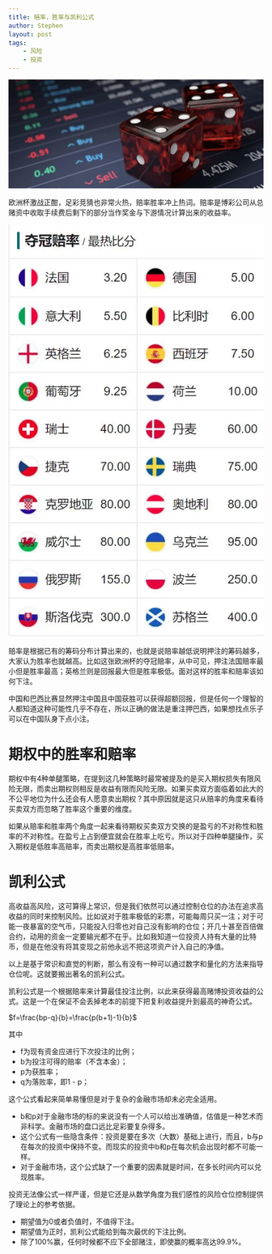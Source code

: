 ```yaml
---
title: 赔率，胜率与凯利公式
author: Stephen
layout: post
tags:
    - 风险
    - 投资
---
```


<img src="/assets/imgs/kelly.jpeg" alt="kelly bet" class="headimg" id="headimg" />

欧洲杯激战正酣，足彩竞猜也非常火热，赔率胜率冲上热词。赔率是博彩公司从总赌资中收取手续费后剩下的部分当作奖金与下游情况计算出来的收益率。

<!--more-->

<img src="/assets/imgs/kelly2.jpeg" alt="kelly bet" />



赔率是根据已有的筹码分布计算出来的，也就是说赔率越低说明押注的筹码越多，大家认为胜率也就越高。比如这张欧洲杯的夺冠赔率，从中可见，押注法国赔率最小但是胜率最高；英格兰则是回报最大但是胜率极低。面对这样的胜率和赔率该如何下注。



中国和巴西比赛显然押注中国且中国获胜可以获得超额回报，但是任何一个理智的人都知道这种可能性几乎不存在，所以正确的做法是重注押巴西，如果想找点乐子可以在中国队身下点小注。



# 期权中的胜率和赔率

期权中有4种单腿策略，在提到这几种策略时最常被提及的是买入期权损失有限风险无限，而卖出期权则相反是收益有限而风险无限。如果买卖双方面临着如此大的不公平地位为什么还会有人愿意卖出期权？其中原因就是这只从赔率的角度来看待买卖双方而忽略了胜率这个重要的维度。



如果从赔率和胜率两个角度一起来看待期权买卖双方交换的是盈亏的不对称性和胜率的不对称性。在盈亏上占到便宜就会在胜率上吃亏。所以对于四种单腿操作，买入期权是低胜率高赔率，而卖出期权是高胜率低赔率。



# 凯利公式

高收益高风险，这可算得上常识，但是我们依然可以通过控制仓位的办法在追求高收益的同时来控制风险。比如说对于胜率极低的彩票，可能每周只买一注；对于可能一夜暴富的空气币，只能投入归零也对自己没有影响的仓位；开几十甚至百倍做合约，动用的资金一定要输光都不在乎。比如我知道一位投资人持有大量的比特币，但是在他没有将其变现之前他永远不把这项资产计入自己的净值。



以上是基于常识和直觉的判断，那么有没有一种可以通过数字和量化的方法来指导仓位呢。这就要搬出著名的凯利公式。



凯利公式是一个根据赔率来计算最佳投注比例，以此来获得最高赌博投资收益的公式。这是一个在保证不会丢掉老本的前提下把复利收益提升到最高的神奇公式。

$f=\frac{bp-q}{b}=\frac{p(b+1)-1}{b}$

其中

* f为现有资金应进行下次投注的比例；
* b为投注可得的赔率（不含本金）；
* p为获胜率；
* q为落败率，即1 - p；


这个公式看起来简单易懂但是对于复杂的金融市场却未必完全适用。

* b和p对于金融市场的标的来说没有一个人可以给出准确值，估值是一种艺术而非科学。金融市场的盘口远比足彩要复杂得多。
* 这个公式有一些隐含条件：投资是要在多次（大数）基础上进行，而且，b与p在每次的投资中保持不变。而现实的投资中b和p在每次机会出现时都不可能一样。
* 对于金融市场，这个公式缺了一个重要的因素就是时间，在多长时间内可以兑现胜率。


投资无法像公式一样严谨，但是它还是从数学角度为我们感性的风险仓位控制提供了理论上的参考依据。

* 期望值为0或者负值时，不值得下注。
* 期望值为正时，凯利公式能给到每次最优的下注比例。
* 除了100%赢，任何时候都不应下全部赌注，即使赢的概率高达99.9%。